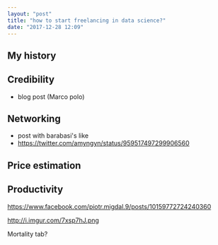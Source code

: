 ```yaml
---
layout: "post"
title: "how to start freelancing in data science?"
date: "2017-12-28 12:09"
---
```


## My history

## Credibility

* blog post (Marco polo)

## Networking

* post with barabasi's like
* https://twitter.com/amyngyn/status/959517497299906560

## Price estimation

## Productivity

https://www.facebook.com/piotr.migdal.9/posts/10159772724240360

http://i.imgur.com/7xsp7hJ.png


Mortality tab?

